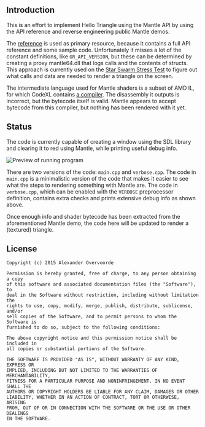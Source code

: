 Introduction
------------

This is an effort to implement Hello Triangle using the Mantle API by using the
API reference and reverse engineering public Mantle demos.

The [reference](http://www.amd.com/Documents/Mantle-Programming-Guide-and-API-Reference.pdf)
is used as primary resource, because it contains a full API reference and some
sample code. Unfortunately it misses a lot of the constant definitions, like
`GR_API_VERSION`, but these can be determined by creating a proxy mantle64.dll
that logs calls and the contents of structs. This approach is currently used
on the [Star Swarm Stress Test](http://store.steampowered.com/app/267130/) to
figure out what calls and data are needed to render a triangle on the screen.

The intermediate language used for Mantle shaders is a subset of AMD IL, for
which CodeXL contains [a compiler](http://developer.amd.com/community/blog/2014/05/16/codexl-game-developers-analyze-hlsl-gcn/).
The disassembly it outputs is incorrect, but the bytecode itself is valid.
Mantle appears to accept bytecode from this compiler, but nothing has been
rendered with it yet.

Status
------

The code is currently capable of creating a window using the SDL library and
clearing it to red using Mantle, while printing useful debug info.

![Preview of running program](http://i.imgur.com/sx12ubq.png)

There are two versions of the code: `main.cpp` and `verbose.cpp`. The code in
`main.cpp` is a minimalistic version of the code that makes it easier to see
what the steps to rendering something with Mantle are. The code in
`verbose.cpp`, which can be enabled with the `VERBOSE` preprocessor definition,
contains extra checks and prints extensive debug info as shown above.

Once enough info and shader bytecode has been extracted from the aforementioned
Mantle demo, the code here will be updated to render a (textured) triangle.

License
-------

    Copyright (c) 2015 Alexander Overvoorde

    Permission is hereby granted, free of charge, to any person obtaining a copy
    of this software and associated documentation files (the "Software"), to
    deal in the Software without restriction, including without limitation the
    rights to use, copy, modify, merge, publish, distribute, sublicense, and/or
    sell copies of the Software, and to permit persons to whom the Software is
    furnished to do so, subject to the following conditions:

    The above copyright notice and this permission notice shall be included in
    all copies or substantial portions of the Software.

    THE SOFTWARE IS PROVIDED "AS IS", WITHOUT WARRANTY OF ANY KIND, EXPRESS OR
    IMPLIED, INCLUDING BUT NOT LIMITED TO THE WARRANTIES OF MERCHANTABILITY,
    FITNESS FOR A PARTICULAR PURPOSE AND NONINFRINGEMENT. IN NO EVENT SHALL THE
    AUTHORS OR COPYRIGHT HOLDERS BE LIABLE FOR ANY CLAIM, DAMAGES OR OTHER
    LIABILITY, WHETHER IN AN ACTION OF CONTRACT, TORT OR OTHERWISE, ARISING
    FROM, OUT OF OR IN CONNECTION WITH THE SOFTWARE OR THE USE OR OTHER DEALINGS
    IN THE SOFTWARE.
